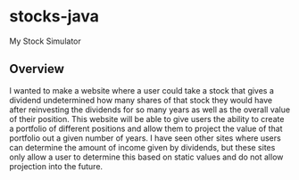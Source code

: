 # stocks-java
My Stock Simulator

## Overview
I wanted to make a website where a user could take a stock that gives a dividend undetermined how many shares of that stock they would have after reinvesting the dividends for so many years as well as the overall value of their position. This website will be able to give users the ability to create a portfolio of different positions and allow them to project the value of that portfolio out a given number of years.
I have seen other sites where users can determine the amount of income given by dividends, but these sites only allow a user to determine this based on static values and do not allow projection into the future.
